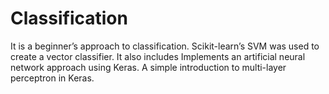 # Classification
It is a beginner’s approach to classification. Scikit-learn’s SVM was used to create a vector classifier. It also includes Implements an artificial neural network approach using Keras. A simple introduction to multi-layer perceptron in Keras.
